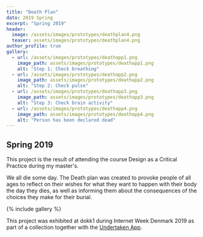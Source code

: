 ```yaml
---
title: "Death Plan"
dato: 2019 Spring
excerpt: "Spring 2019"
header:
  image: /assets/images/prototypes/deathplan4.png
  teaser: assets/images/prototypes/deathplan4.png
author_profile: true
gallery:
  - url: /assets/images/prototypes/deathapp1.png
    image_path: assets/images/prototypes/deathapp1.png
    alt: "Step 1: Check breathing"
  - url: /assets/images/prototypes/deathapp2.png
    image_path: assets/images/prototypes/deathapp2.png
    alt: "Step 2: Check pulse"
  - url: /assets/images/prototypes/deathapp3.png
    image_path: assets/images/prototypes/deathapp3.png
    alt: "Step 3: Check brain activity"
  - url: /assets/images/prototypes/deathapp4.png
    image_path: assets/images/prototypes/deathapp4.png
    alt: "Person has been declared dead"
---
```


## Spring 2019

This project is the result of attending the course Design as a Critical Practice during my master's.

We all die some day. The Death plan was created to provoke people of all ages to reflect on their wishes for what they want to happen with their body the day they dies, as well as informing them about the consequences of the choices they make for their burial.


{% include gallery %}

This project was exhibited at dokk1 during Internet Week Denmark 2019 as part of a collection together with the [Undertaken App](#LINK).
